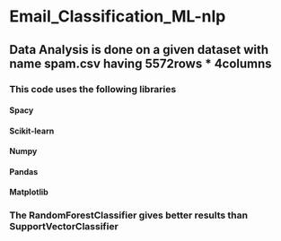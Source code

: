 # Email_Classification_ML-nlp

## Data Analysis is done on a given dataset with name spam.csv having 5572rows * 4columns


### This code uses the following libraries
#### Spacy
#### Scikit-learn
#### Numpy
#### Pandas
#### Matplotlib

### The RandomForestClassifier gives better results than SupportVectorClassifier
